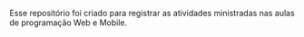 Esse repositório foi criado para registrar as atividades ministradas nas aulas de programação Web e Mobile.
